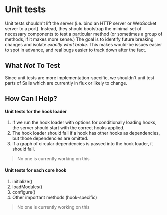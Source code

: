 # Unit tests

Unit tests shouldn't lift the server (i.e. bind an HTTP server or WebSocket server to a port). Instead, they should bootstrap the minimal set of necessary components to test a particular method (or sometimes a group of methods, if it makes more sense.)  The goal is to identify future breaking changes and isolate _exactly what broke_.  This makes would-be issues easier to spot in advance, and real bugs easier to track down after the fact.


## What _Not_ To Test
Since unit tests are more implementation-specific, we shouldn't unit test parts of Sails which are currently in flux or likely to change.

## How Can I Help?


#### Unit tests for the hook loader

1. If we run the hook loader with options for conditionally loading hooks, the server should start with the correct hooks applied.
2. The hook loader should fail if a hook has other hooks as dependencies, but those dependencies are omitted.
3. If a graph of circular dependencies is passed into the hook loader, it should fail.

> No one is currently working on this



#### Unit tests for each core hook

1. initialize()
2. loadModules()
3. configure()
3. Other important methods (hook-specific)

> No one is currently working on this
